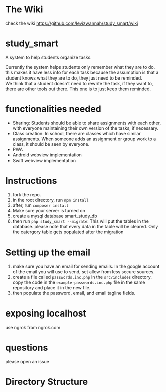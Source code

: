 # The Wiki
check the wiki https://github.com/levizwannah/study_smart/wiki
# study_smart
A system to help students organize tasks.

Currently the system helps students only remember what they are to do. this makes it have less info for each task because the assumption is that a student knows what they are to do, they just need to be reminded.  
We think that a student doesn't need to rewrite the task, if they want to, there are other tools out there. This one is to just keep them reminded. 

# functionalities needed
- Sharing: Students should be able to share assignments with each other, with everyone maintaining their own version of the tasks, if necessary.
- Class creation: In school, there are classes which have similar assignments. When someone adds an assignment or group work to a class, it should be seen by everyone. 
- PWA
- Android webview implementation
- Swift webview implementation

# Instructions
1. fork the repo.
2. in the root directory, run `npm install`
3. after, run `composer install`
4. Make sure your server is turned on
5. create a mysql database smart_study_db
6. then run `php study_smart --migrate`: This will put the tables in the database. please note that every data in the table will be cleared. Only the catergory table gets populated after the migration 

# Setting up the email 
1. make sure you have an email for sending emails. In the google account of the email you will use to send, set allow from less secure sources.
2. create a file called `passwords.inc.php` in the `src/includes` directory. copy the code in the `example-passwords.inc.php` file in the same repository and place it in the new file.
3. then populate the password, email, and email tagline fields.

# exposing localhost
use ngrok from ngrok.com

# questions
please open an issue

# Directory Structure

